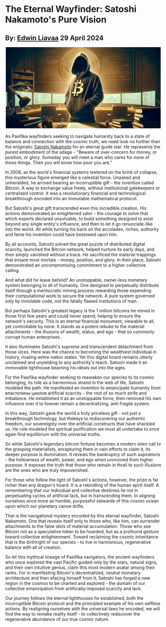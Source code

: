 # The Eternal Wayfinder: Satoshi Nakamoto's Pure Vision 
## By: [Edwin Liavaa](https://github.com/EdwinLiavaa) 29 April 2024

<p align="center">
 <img width="500" src="https://github.com/EdwinLiavaa/liavaa.space/blob/main/blog/20240429/pic.png">
</p>

As Pasifika wayfinders seeking to navigate humanity back to a state of balance and connection with the cosmic truth, we need look no further than the enigmatic [Satoshi Nakamoto](https://en.wikipedia.org/wiki/Satoshi_Nakamoto) for an eternal guide star. He represents the purest embodiment of the adage - "Beware of over-concern for money, or position, or glory. Someday you will meet a man who cares for none of these things. Then you will know how poor you are."

In 2008, as the world's financial systems teetered on the brink of collapse, this mysterious figure emerged like a celestial force. Unasked and unheralded, he arrived bearing an incorruptible gift - the invention called Bitcoin. A way to exchange value freely, without institutional gatekeepers or centralized control. It was a revolutionary financial and technological breakthrough encoded into an immutable mathematical protocol.  

But Satoshi's great gift transcended even this incredible creation. His actions demonstrated an enlightened valor - the courage to solve that which experts declared unsolvable, to build something designed to exist beyond any single entity's influence, and then to let it go renunciate-like into the world. All while turning his back on the accolades, riches, authority and fame his invention could have bestowed upon him.

By all accounts, Satoshi solved the great puzzle of distributed digital scarcity, launched the Bitcoin network, helped nurture its early days, and then simply vanished without a trace. He sacrificed the material trappings that ensare most mortals - money, position, and glory. In their place, Satoshi demonstrated an uncompromising commitment to a higher collective calling.

And what did he leave behind? An unstoppable, owner-less monetary system belonging to all of humanity. One designed to perpetually distribute itself through a meritocratic mining process rewarding those expending their computational work to secure the network. A pure system governed only by inviolable code, not the fatally flawed institutions of man.

But perhaps Satoshi's greatest legacy is the 1 million bitcoins he mined in those first few years and could never spend, helping to ensure the network's security. This is an eternal financial monument, viewable to all, yet controllable by none. It stands as a potent rebuke to the material attachments - the illusions of wealth, status, and ego - that so commonly corrupt human enterprises.

It also illuminates Satoshi's supreme and transcendent detachment from those vices. Here was the chance to becoming the wealthiest individual in history, rivaling entire nation states. Yet this digital hoard remains utterly unclaimed and unyielding to any authority's reach. Satoshi made it an immovable lighthouse beaming his ideals out into the ages.

For the Pasifika wayfinder seeking to reawaken our species to its cosmic belonging, its role as a harmonious strand in the web of life, Satoshi modeled the path. He manifested an invention to emancipate humanity from властелины циклов artificial scarcity - the root of so much strife and imbalance. He established it as an unstoppable force, then removed his own influence over it to forever remain a decentralizing, anti-fragile system.

In this way, Satoshi gave the world a truly priceless gift - not just a breakthrough technology, but thekeys to rediscovering our authentic freedom, our sovereignty over the artificial constructs that have shackled us. He role-modeled the spiritual purification we must all undertake to once again find equilibrium with the universal truths.

So while Satoshi's legendary bitcoin fortune becomes a modern siren call to the grasping materialists, enrapturing them in vain efforts to claim it, its deeper purpose is illumination. It reveals the bankruptcy of such aspirations - the hollowness of wealth, power, and ego when unmoored from higher purpose. It exposes the truth that those who remain in thrall to such illusions are the ones who are truly impoverished.

For those who follow the light of Satoshi's actions, however, the prize is far richer than any dragon's hoard. It is a rekindling of the human spirit itself. A remembering that our individual and collective destinies lie not in perpetuating cycles of artificial lack, but in transcending them. In aligning ourselves once more as humble, purposeful stewards of this cosmic ocean upon which our planetary canoe drifts.

That is the navigational mystery encoded by this eternal wayfinder, Satoshi Nakamoto. One that reveals itself only to those who, like him, can surrender attachments to the false idols of material accumulation. Those who see Bitcoin not as a speculative token to be hoarded, but as a profound gesture toward collective enlightenment. Toward reclaiming the cosmic inheritance that is the birthright of our species - to live in harmonious, regenerative balance with all of creation.

So let this mythical lineage of Pasifika navigators, the ancient wayfinders who once explored the vast Pacific guided only by the stars, natural signs, and their own intuitive genius, claim this most modern avatar among their ranks. For in manifesting Bitcoin's decentralized, neutral monetary architecture and then efacing himself from it, Satoshi has forged a new region in the cosmos to be charted and explored - the domain of our collective emancipation from artificially-imposed scarcity and lack. 

Our journey follows the eternal lighthouses he established, both the incorruptible Bitcoin protocol and the principled example of his own selfless actions. By realigning ourselves with the universal laws he encoded, we will find the way to remake reality itself - to collectively rediscover the regenerative abundance of our true cosmic nature.